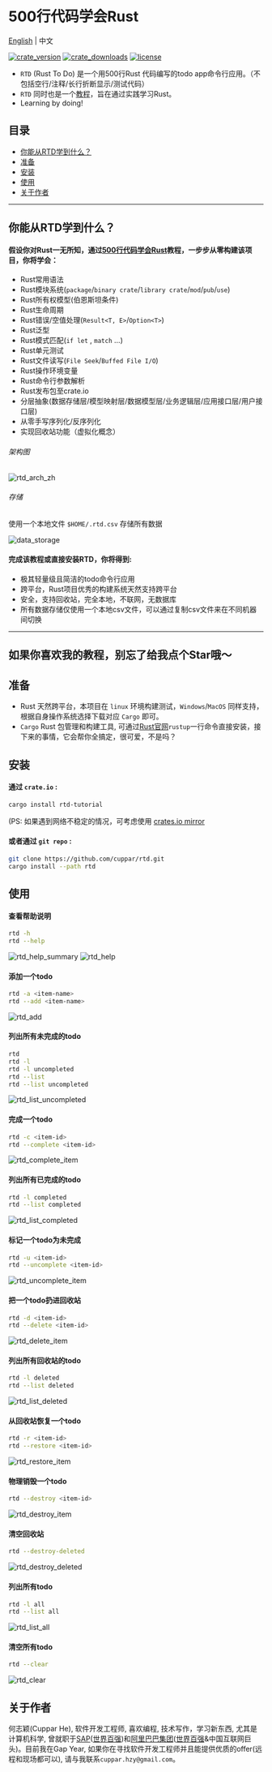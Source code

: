 # 500行代码学会Rust
[English](https://github.com/cuppar/rtd#learn-rust-by-500-lines-code) | 中文

[![crate_version](https://img.shields.io/crates/v/rtd-tutorial)](https://crates.io/crates/rtd-tutorial)
[![crate_downloads](https://img.shields.io/crates/d/rtd-tutorial?label=Crate%20Downloads&color=blue)](https://crates.io/crates/rtd-tutorial)
[![license](https://img.shields.io/crates/l/rtd-tutorial?color=red)](https://github.com/cuppar/rtd/blob/master/LICENSE)

- `RTD` (Rust To Do) 是一个用500行Rust 代码编写的todo app命令行应用。（不包括空行/注释/长行折断显示/测试代码）
- `RTD` 同时也是一个[教程](https://github.com/cuppar/rtd/wiki/%5Bzh%5D00_Home)，旨在通过实践学习Rust。
- Learning by doing!

## 目录

- [你能从RTD学到什么？](#你能从rtd学到什么)
- [准备](#准备)
- [安装](#安装)
- [使用](#使用)
- [关于作者](#关于作者)

---

## 你能从RTD学到什么？

#### 假设你对Rust一无所知，通过[500行代码学会Rust](https://github.com/cuppar/rtd/wiki/%5Bzh%5D00_Home)教程，一步步从零构建该项目，你将学会：
  - Rust常用语法
  - Rust模块系统(`package`/`binary crate`/`library crate`/`mod`/`pub`/`use`)
  - Rust所有权模型(伯恩斯坦条件)
  - Rust生命周期
  - Rust错误/空值处理(`Result<T, E>`/`Option<T>`)
  - Rust泛型
  - Rust模式匹配(`if let` , `match` ...)
  - Rust单元测试
  - Rust文件读写(`File Seek`/`Buffed File I/O`)
  - Rust操作环境变量
  - Rust命令行参数解析
  - Rust发布包至crate.io
  - 分层抽象(数据存储层/模型映射层/数据模型层/业务逻辑层/应用接口层/用户接口层)
  - 从零手写序列化/反序列化
  - 实现回收站功能（虚拟化概念）

###### 架构图

![rtd_arch_zh](Tutorial/doc/img/readme/rtd_arch_zh.svg)

###### 存储
使用一个本地文件 `$HOME/.rtd.csv` 存储所有数据

![data_storage](Tutorial/doc/img/readme/csv.png)

#### 完成该教程或直接安装RTD，你将得到:
  - 极其轻量级且简洁的todo命令行应用
  - 跨平台，Rust项目优秀的构建系统天然支持跨平台
  - 安全，支持回收站，完全本地，不联网，无数据库
  - 所有数据存储仅使用一个本地csv文件，可以通过复制csv文件来在不同机器间切换

---
如果你喜欢我的教程，别忘了给我点个Star哦～
---

## 准备

- Rust 天然跨平台，本项目在 `linux` 环境构建测试，`Windows`/`MacOS` 同样支持，根据自身操作系统选择下载对应 `Cargo` 即可。
- `Cargo` Rust 包管理和构建工具, 可通过[Rust官网](https://www.rust-lang.org/tools/install)`rustup`一行命令直接安装，接下来的事情，它会帮你全搞定，很可爱，不是吗？

## 安装

#### 通过 `crate.io` :

```bash
cargo install rtd-tutorial
```

(PS: 如果遇到网络不稳定的情况，可考虑使用 [crates.io mirror](https://rsproxy.cn/)

#### 或者通过 `git repo` :
```bash
git clone https://github.com/cuppar/rtd.git
cargo install --path rtd
```

## 使用

#### 查看帮助说明
```bash
rtd -h
rtd --help
```

![rtd_help_summary](Tutorial/doc/img/readme/rtd_help_summary.png)
![rtd_help](Tutorial/doc/img/readme/rtd_help.png)

#### 添加一个todo
```bash
rtd -a <item-name>
rtd --add <item-name>
```

![rtd_add](Tutorial/doc/img/readme/rtd_add.png)

#### 列出所有未完成的todo
```bash
rtd
rtd -l
rtd -l uncompleted
rtd --list
rtd --list uncompleted
```

![rtd_list_uncompleted](Tutorial/doc/img/readme/rtd_list_uncompleted.png)

#### 完成一个todo
```bash
rtd -c <item-id>
rtd --complete <item-id>
```

![rtd_complete_item](Tutorial/doc/img/readme/rtd_complete_item.png)

#### 列出所有已完成的todo
```bash
rtd -l completed
rtd --list completed
```

![rtd_list_completed](Tutorial/doc/img/readme/rtd_list_completed.png)

#### 标记一个todo为未完成
```bash
rtd -u <item-id>
rtd --uncomplete <item-id>
```

![rtd_uncomplete_item](Tutorial/doc/img/readme/rtd_uncomplete_item.png)

#### 把一个todo扔进回收站
```bash
rtd -d <item-id>
rtd --delete <item-id>
```

![rtd_delete_item](Tutorial/doc/img/readme/rtd_delete_item.png)

#### 列出所有回收站的todo
```bash
rtd -l deleted
rtd --list deleted
```

![rtd_list_deleted](Tutorial/doc/img/readme/rtd_list_deleted.png)

#### 从回收站恢复一个todo
```bash
rtd -r <item-id>
rtd --restore <item-id>
```

![rtd_restore_item](Tutorial/doc/img/readme/rtd_restore_item.png)

#### 物理销毁一个todo
```bash
rtd --destroy <item-id>
```

![rtd_destroy_item](Tutorial/doc/img/readme/rtd_destroy_item.png)

#### 清空回收站
```bash
rtd --destroy-deleted
```

![rtd_destroy_deleted](Tutorial/doc/img/readme/rtd_destroy_deleted.png)

#### 列出所有todo
```bash
rtd -l all
rtd --list all
```

![rtd_list_all](Tutorial/doc/img/readme/rtd_list_all.png)

#### 清空所有todo
```bash
rtd --clear
```

![rtd_clear](Tutorial/doc/img/readme/rtd_clear.png)

## 关于作者

何志颖(Cuppar He), 软件开发工程师, 喜欢编程, 技术写作，学习新东西, 尤其是计算机科学, 曾就职于[SAP](https://www.sap.com/)([世界百强](https://www.rankingthebrands.com/Brand-detail.aspx?brandID=22))和[阿里巴巴集团](https://www.alibabagroup.com/)([世界百强](https://www.rankingthebrands.com/Brand-detail.aspx?brandID=6245)&中国互联网巨头)。目前我在Gap Year, 如果你在寻找软件开发工程师并且能提供优质的offer(远程和现场都可以), 请与我联系`cuppar.hzy@gmail.com`。